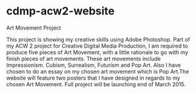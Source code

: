 # cdmp-acw2-website
Art Movement Project 

This project is showing  my creative skills using Adobe Photoshop. Part of my ACW 2 project for Creative Digital Media Production, 
I am required to produce five pieces of Art Movement, with a little rationale to go with my finish pieces of art movements. 
These art movements include Impressionism. Cubism, Surrealism, Futurism and Pop Art. Also I have chosen to do an essay on my 
chosen art movement which is Pop Art.The website will feature two posters that I have designed in regards to my chosen 
Art Movement. Full project will be launching end of March 2015. 
